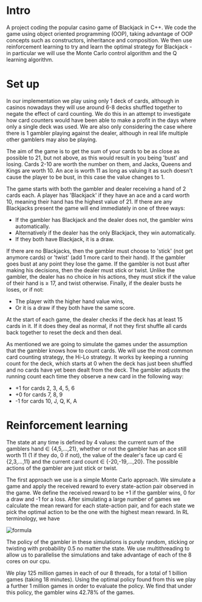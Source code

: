# Intro

A project coding the popular casino game of Blackjack in C++. We code the game using object oriented programming (OOP), taking advantage of OOP concepts such as constructors, inheritance and composition. We then use reinforcement learning to try and learn the optimal strategy for Blackjack - in particular we will use the Monte Carlo control algorithm and the Q learning algorithm. 

# Set up 

In our implementation we play using only 1 deck of cards, although in casinos nowadays they will use around 6-8 decks shuffled together to negate the effect of card counting. We do this in an attempt to investigate how card counters would have been able to make a profit in the days where only a single deck was used. We are also only considering the case where there is 1 gambler playing against the dealer, although in real life multiple other gamblers may also be playing. 

The aim of the game is to get the sum of your cards to be as close as possible to 21, but not above, as this would result in you being 'bust' and losing. Cards 2-10 are worth the number on them, and Jacks, Queens and Kings are worth 10. An ace is worth 11 as long as valuing it as such doesn't cause the player to be bust, in this case the value changes to 1. 

The game starts with both the gambler and dealer receiving a hand of 2 cards each. A player has 'Blackjack' if they have an ace and a card worth 10, meaning their hand has the highest value of 21. If there are any Blackjacks present the game will end immediately in one of three ways:
* If the gambler has Blackjack and the dealer does not, the gambler wins automatically.
* Alternatively if the dealer has the only Blackjack, they win automatically.
* If they both have Blackjack, it is a draw.

If there are no Blackjacks, then the gambler must choose to 'stick' (not get anymore cards) or 'twist' (add 1 more card to their hand). If the gambler goes bust at any point they lose the game. If the gambler is not bust after making his decisions, then the dealer must stick or twist. Unlike the gambler, the dealer has no choice in his actions, they must stick if the value of their hand is ≥ 17, and twist otherwise. Finally, if the dealer busts he loses, or if not:
* The player with the higher hand value wins,
* Or it is a draw if they both have the same score.

At the start of each game, the dealer checks if the deck has at least 15 cards in it. If it does they deal as normal, if not they first shuffle all cards back together to reset the deck and then deal. 

As mentioned we are going to simulate the games under the assumption that the gambler knows how to count cards. We will use the most common card counting strategy, the Hi-Lo strategy. It works by keeping a running count for the deck, which starts at 0 when the deck has just been shuffled and no cards have yet been dealt from the deck. The gambler adjusts the running count each time they observe a new card in the following way:
* +1 for cards 2, 3, 4, 5, 6
* +0 for cards 7, 8, 9
* -1 for cards 10, J, Q, K, A 
 

# Reinforcement learning
The state at any time is defined by 4 values: the current sum of the gamblers hand ∈ {4,5,...,21}, whether or not the gambler has an ace still worth 11 (1 if they do, 0 if not), the value of the dealer's face up card ∈ {2,3,...,11} and the current card count ∈ {-20,-19,...,20}. The possible actions of the gambler are just stick or twist. 

The first approach we use is a simple Monte Carlo approach. We simulate a game and apply the received reward to every state-action pair observed in the game. We define the received reward to be +1 if the gambler wins, 0 for a draw and -1 for a loss. After simulating a large number of games we calculate the mean reward for each state-action pair, and for each state we pick the optimal action to be the one with the highest mean reward. In RL terminology, we have 

![formula](https://render.githubusercontent.com/render/math?math=\pi(s)=\Large\text{argmax}\limits_{a%20\in%20A}Q(s,a))

The policy of the gambler in these simulations is purely random, sticking or twisting with probability 0.5 no matter the state. We use multithreading to allow us to parallelise the simulations and take advantage of each of the 8 cores on our cpu. 

We play 125 million games in each of our 8 threads, for a total of 1 billion games (taking 18 minutes). Using the optimal policy found from this we play a further 1 million games in order to evaluate the policy. We find that under this policy, the gambler wins 42.78% of the games. 
